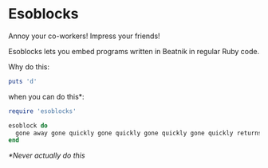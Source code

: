 # Esoblocks

Annoy your co-workers! Impress your friends!

Esoblocks lets you embed programs written in Beatnik in regular Ruby code.

Why do this:

```ruby
puts 'd'
```

when you can do this*:

```ruby
require 'esoblocks'

esoblock do
  gone away gone quickly gone quickly gone quickly gone quickly returns returns returns address address
end
```

_*Never actually do this_
